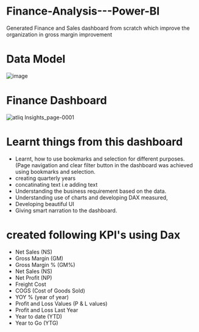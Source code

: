 # Finance-Analysis---Power-BI
Generated Finance and Sales dashboard from scratch which improve the organization in gross margin improvement 
# Data Model
![image](https://user-images.githubusercontent.com/114512832/200363392-ed4a71e5-408d-423f-9ff4-c666166257f8.png)
# Finance Dashboard
![atliq Insights_page-0001](https://user-images.githubusercontent.com/114512832/200368051-14a0845c-9d5d-4622-ba0e-f3e3984ca0ba.jpg)
# Learnt things from this dashboard
- Learnt, how to use bookmarks and selection for different purposes. (Page navigation and clear filter button in the dashboard was achieved using bookmarks and selection.
- creating quarterly years 
- concatinating text i.e adding text
- Understanding the business requirement based on the data.
- Understanding use of charts and developing DAX measured,
- Developing beautiful UI
- Giving smart narration to the dashboard.
# created following KPI's using Dax
- Net Sales (NS)
- Gross Margin (GM)
- Gross Margin % (GM%)
- Net Sales (NS)
- Net Profit (NP)
- Freight Cost
- COGS (Cost of Goods Sold)
- YOY % (year of year)
- Profit and Loss Values (P & L values)
- Profit and Loss Last Year
- Year to date (YTD)
- Year to Go (YTG)
